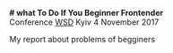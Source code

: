**# what To Do If You Beginner Frontender** 
</br>
Conference <a href="https://wsd.events/2017/11/04/">WSD</a> Kyiv 4 November 2017

<p>My report about problems of begginers </p>
